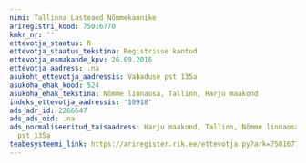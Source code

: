 ```yaml
---
nimi: Tallinna Lasteaed Nõmmekannike
ariregistri_kood: 75016770
kmkr_nr: ''
ettevotja_staatus: R
ettevotja_staatus_tekstina: Registrisse kantud
ettevotja_esmakande_kpv: 26.09.2016
ettevotja_aadress: .na
asukoht_ettevotja_aadressis: Vabaduse pst 135a
asukoha_ehak_kood: 524
asukoha_ehak_tekstina: Nõmme linnaosa, Tallinn, Harju maakond
indeks_ettevotja_aadressis: '10918'
ads_adr_id: 2266647
ads_ads_oid: .na
ads_normaliseeritud_taisaadress: Harju maakond, Tallinn, Nõmme linnaosa, Vabaduse
  pst 135a
teabesysteemi_link: https://ariregister.rik.ee/ettevotja.py?ark=75016770&ref=rekvisiidid
---
```

